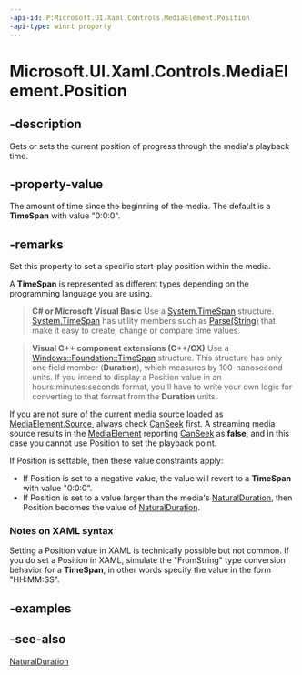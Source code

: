 ```yaml
---
-api-id: P:Microsoft.UI.Xaml.Controls.MediaElement.Position
-api-type: winrt property
---
```


<!-- Property syntax
public Windows.Foundation.TimeSpan Position { get;  set; }
-->

# Microsoft.UI.Xaml.Controls.MediaElement.Position

## -description
Gets or sets the current position of progress through the media's playback time.

## -property-value
The amount of time since the beginning of the media. The default is a **TimeSpan** with value "0:0:0".
<!--Do not link TimeSpan in authoring above, it is a projected type and if you link only one of them you produce a language bias.-->

## -remarks
Set this property to set a specific start-play position within the media.

A **TimeSpan** is represented as different types depending on the programming language you are using. 

> **C# or Microsoft Visual Basic**
> Use a [System.TimeSpan](/dotnet/api/system.timespan?view=dotnet-uwp-10.0&preserve-view=true) structure. [System.TimeSpan](/dotnet/api/system.timespan?view=dotnet-uwp-10.0&preserve-view=true) has utility members such as [Parse(String)](/dotnet/api/system.timespan.parse?view=dotnet-uwp-10.0&preserve-view=true) that make it easy to create, change or compare time values.



> **Visual C++ component extensions (C++/CX)**
> Use a [Windows::Foundation::TimeSpan](/uwp/api/windows.foundation.timespan) structure. This structure has only one field member (**Duration**), which measures by 100-nanosecond units. If you intend to display a Position value in an hours:minutes:seconds format, you'll have to write your own logic for converting to that format from the **Duration** units.

If you are not sure of the current media source loaded as [MediaElement.Source](mediaelement_source.md), always check [CanSeek](mediaelement_canseek.md) first. A streaming media source results in the [MediaElement](mediaelement.md) reporting [CanSeek](mediaelement_canseek.md) as **false**, and in this case you cannot use Position to set the playback point.
<!--Silverlight did not report this as an exception AFAIK, it was a no op, test-->

If Position is settable, then these value constraints apply:
+ If Position is set to a negative value, the value will revert to a **TimeSpan** with value "0:0:0".
+ If Position is set to a value larger than the media's [NaturalDuration](mediaelement_naturalduration.md), then Position becomes the value of [NaturalDuration](mediaelement_naturalduration.md).





<!--<rem>The <xref targtype="property_winrt" rid="w_ui_xaml_ctrl.mediaelement_position">Position</xref> value when media is being played is often presented to the user as a <xref targtype="class_winrt" rid="w_ui_xaml_ctrl.slider">Slider</xref> control. This is shown briefly in the example in this topic, and you can see more code for associating the  <xref targtype="property_winrt" rid="w_ui_xaml_ctrl.mediaelement_position">Position</xref> value with a <xref targtype="class_winrt" rid="w_ui_xaml_ctrl.slider">Slider</xref> in <xref rid="m_media_mca.create_media_player" targtype="ovw" local="slider_progress_bar">Quickstart: Creating a media player app</xref>.</rem>-->
### Notes on XAML syntax

Setting a Position value in XAML is technically possible but not common. If you do set a Position in XAML, simulate the "FromString" type conversion behavior for a **TimeSpan**, in other words specify the value in the form "HH:MM:SS".

## -examples

## -see-also
[NaturalDuration](mediaelement_naturalduration.md)
